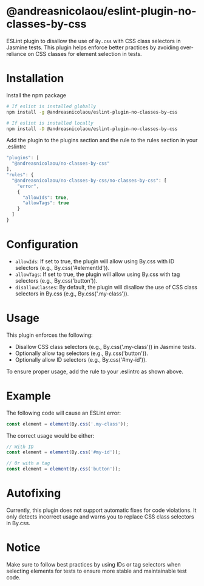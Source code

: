 # @andreasnicolaou/eslint-plugin-no-classes-by-css

ESLint plugin to disallow the use of `By.css` with CSS class selectors in Jasmine tests. This plugin helps enforce better practices by avoiding over-reliance on CSS classes for element selection in tests.

# Installation

Install the npm package

```bash
# If eslint is installed globally
npm install -g @andreasnicolaou/eslint-plugin-no-classes-by-css

# If eslint is installed locally
npm install -D @andreasnicolaou/eslint-plugin-no-classes-by-css
```

Add the plugin to the plugins section and the rule to the rules section in your .eslintrc

```js
"plugins": [
  "@andreasnicolaou/no-classes-by-css"
],
"rules": {
  "@andreasnicolaou/no-classes-by-css/no-classes-by-css": [
    "error",
    {
      "allowIds": true,
      "allowTags": true
    }
  ]
}
```

# Configuration

- `allowIds`: If set to true, the plugin will allow using By.css with ID selectors (e.g., By.css('#elementId')).
- `allowTags`: If set to true, the plugin will allow using By.css with tag selectors (e.g., By.css('button')).
- `disallowClasses`: By default, the plugin will disallow the use of CSS class selectors in By.css (e.g., By.css('.my-class')).

# Usage

This plugin enforces the following:

- Disallow CSS class selectors (e.g., By.css('.my-class')) in Jasmine tests.
- Optionally allow tag selectors (e.g., By.css('button')).
- Optionally allow ID selectors (e.g., By.css('#my-id')).

To ensure proper usage, add the rule to your .eslintrc as shown above.

# Example

The following code will cause an ESLint error:

```js
const element = element(By.css('.my-class'));
```

The correct usage would be either:

```js
// With ID
const element = element(By.css('#my-id'));

// Or with a tag
const element = element(By.css('button'));
```

# Autofixing

Currently, this plugin does not support automatic fixes for code violations. It only detects incorrect usage and warns you to replace CSS class selectors in By.css.

# Notice

Make sure to follow best practices by using IDs or tag selectors when selecting elements for tests to ensure more stable and maintainable test code.

